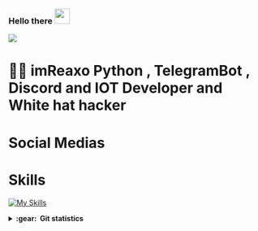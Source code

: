 ### Hello there <img src="https://raw.githubusercontent.com/MartinHeinz/MartinHeinz/master/wave.gif" height="30px" width="30px">

<img src="https://user-images.githubusercontent.com/110986239/200184666-6092a345-766f-40ef-9caa-4978e4b44da0.png">

# 👨‍💻 imReaxo Python , TelegramBot , Discord and IOT Developer and White hat hacker

# Social Medias

[1.2]: "https://skillicons.dev/icons?i=discord"
[2.2]: "https://skillicons.dev/icons?i=github"

[1]: "https://discord.com/users/Reaxo#0099"
[2]: "github.com/imReaxo"

# Skills

[![My Skills](https://skillicons.dev/icons?i=python,js,html,css,ruby,linux,django,wordpress,flask,arduino,raspberrypi,bots,vscode,visualstudio,atom,unrealengine,photoshop,premiere,illustrator)](https://skillicons.dev)


<details close="true">
  <summary><b>:gear: &nbsp;Git statistics</b></summary>

 ![](./profile-3d-contrib/profile-night-rainbow.svg)
 
  <div align="center">
  <img height="150px" src="https://github-readme-stats.vercel.app/api?username=imReaxo&show_icons=true&theme=highcontrast" />
  <img height="150px" src="https://github-readme-stats.vercel.app/api/top-langs/?username=imReaxo&hide=html&layout=compact&theme=highcontrast" />
 </div>
 
 
 </details>
